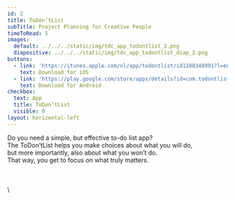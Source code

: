 ```yaml
---
id: 2
title: ToDon’tList
subTitle: Project Planning for Creative People
timeToRead: 5
images:
  default: ../../../static/img/tdc_app_todontlist_2.png
  diapositive: ../../../static/img/tdc_app_todontlist_diap_2.png
buttons:
  - link: 'https://itunes.apple.com/nl/app/todontlist/id1108348991?l=en&mt=8'
    text: Download for iOS
  - link: 'https://play.google.com/store/apps/details?id=com.todontlist'
    text: Download for Android
checkbox:
  text: App
  title: ToDon’tList
  visible: 0
layout: horizontal-left
---
```

Do you need a simple, but effective to-do list app? \
The ToDon’tList helps you make choices about what you will do, \
but more importantly, also about what you won’t do. \
That way, you get to focus on what truly matters. \
\
\
\
\
